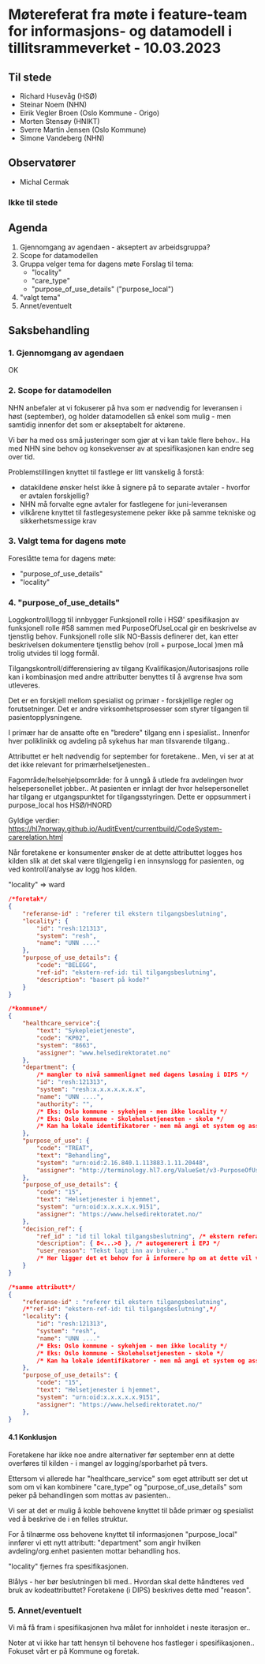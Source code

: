 # Møtereferat fra møte i feature-team for informasjons- og datamodell i tillitsrammeverket - 10.03.2023

## Til stede
- Richard Husevåg (HSØ)
- Steinar Noem (NHN)
- Eirik Vegler Broen (Oslo Kommune - Origo)
- Morten Stensøy (HNIKT)
- Sverre Martin Jensen (Oslo Kommune)
- Simone Vandeberg (NHN)

## Observatører
- Michal Cermak

### Ikke til stede

## Agenda
1. Gjennomgang av agendaen - akseptert av arbeidsgruppa?
2. Scope for datamodellen
3. Gruppa velger tema for dagens møte
Forslag til tema:
    - "locality"
    - "care_type"
    - "purpose_of_use_details" ("purpose_local")
4. "valgt tema"
5. Annet/eventuelt

## Saksbehandling

### 1. Gjennomgang av agendaen
OK

### 2. Scope for datamodellen
NHN anbefaler at vi fokuserer på hva som er nødvendig for leveransen i høst (september), og holder datamodellen så enkel som mulig - men samtidig innenfor det som er akseptabelt for aktørene.

Vi bør ha med oss små justeringer som gjør at vi kan takle flere behov..
Ha med NHN sine behov og konsekvenser av at spesifikasjonen kan endre seg over tid.

Problemstillingen knyttet til fastlege er litt vanskelig å forstå:
* datakildene ønsker helst ikke å signere på to separate avtaler - hvorfor er avtalen forskjellig?
* NHN må forvalte egne avtaler for fastlegene for juni-leveransen
* vilkårene knyttet til fastlegesystemene peker ikke på samme tekniske og sikkerhetsmessige krav

### 3. Valgt tema for dagens møte
Foreslåtte tema for dagens møte:
- "purpose_of_use_details"
- "locality"

### 4. "purpose_of_use_details"

Loggkontroll/logg til innbygger
Funksjonell rolle i HSØ' spesifikasjon av funksjonell rolle #58 sammen med PurposeOfUseLocal gir en beskrivelse av tjenstlig behov.
Funksjonell rolle slik NO-Bassis definerer det, kan etter beskrivelsen dokumentere tjenstlig behov (roll + purpose_local )men må trolig utvides til logg formål.

Tilgangskontroll/differensiering av tilgang
Kvalifikasjon/Autorisasjons rolle kan i kombinasjon med andre attributter benyttes til å avgrense hva som utleveres.

Det er en forskjell mellom spesialist og primær - forskjellige regler og forutsetninger.
Det er andre virksomhetsprosesser som styrer tilgangen til pasientopplysningene.

I primær har de ansatte ofte en "bredere" tilgang enn i spesialist.. 
Innenfor hver poliklinikk og avdeling på sykehus har man tilsvarende tilgang..

Attributtet er helt nødvendig for september for foretakene.. Men, vi ser at at det ikke relevant for primærhelsetjenesten..

Fagområde/helsehjelpsområde: for å unngå å utlede fra avdelingen hvor helsepersonellet jobber..
At pasienten er innlagt der hvor helsepersonellet har tilgang er utgangspunktet for tilgangsstyringen.
Dette er oppsummert i purpose_local hos HSØ/HNORD

Gyldige verdier:
https://hl7norway.github.io/AuditEvent/currentbuild/CodeSystem-carerelation.html

Når foretakene er konsumenter ønsker de at dette attributtet logges hos kilden slik at det skal være tilgjengelig i en innsynslogg for pasienten, og ved kontroll/analyse av logg hos kilden.

"locality" => ward

````JSON
/*foretak*/
{
    "referanse-id" : "referer til ekstern tilgangsbeslutning",
    "locality": {
        "id": "resh:121313", 
        "system": "resh",
        "name": "UNN ...."
    },
    "purpose_of_use_details": {
        "code": "BELEGG",
        "ref-id": "ekstern-ref-id: til tilgangsbeslutning",
        "description": "basert på kode?"
    }
}

/*kommune*/
{
    "healthcare_service":{
        "text": "Sykepleietjeneste",
        "code": "KP02",
        "system": "8663",
        "assigner": "www.helsedirektoratet.no"
    },    
    "department": {
        /* mangler to nivå sammenlignet med dagens løsning i DIPS */
        "id": "resh:121313", 
        "system": "resh:x.x.x.x.x.x.x",
        "name": "UNN ....",
        "authority": "",
        /* Eks: Oslo kommune - sykehjem - men ikke locality */
        /* Eks: Oslo kommune - Skolehelsetjenesten - skole */
        /* Kan ha lokale identifikatorer - men må angi et system og assigner (f.eks. Oslo kommune) */
    },
    "purpose_of_use": {
        "code": "TREAT",
        "text": "Behandling",
        "system": "urn:oid:2.16.840.1.113883.1.11.20448",
        "assigner": "http://terminology.hl7.org/ValueSet/v3-PurposeOfUse"
    },
    "purpose_of_use_details": {
        "code": "15",
        "text": "Helsetjenester i hjemmet",
        "system": "urn:oid:x.x.x.x.x.9151",
        "assigner": "https://www.helsedirektoratet.no/"
    },
    "decision_ref": {
        "ref_id" : "id til lokal tilgangsbeslutning", /* ekstern referanse for kilden*/
        "description": { 8<...>8 }, /* autogenerert i EPJ */
        "user_reason": "Tekst lagt inn av bruker.."
        /* Her ligger det et behov for å informere hp om at dette vil vises til sluttbruker*/
    }
}

/*samme attributt*/
{
    "referanse-id" : "referer til ekstern tilgangsbeslutning",
    /*"ref-id": "ekstern-ref-id: til tilgangsbeslutning",*/
    "locality": {
        "id": "resh:121313", 
        "system": "resh",
        "name": "UNN ...."
        /* Eks: Oslo kommune - sykehjem - men ikke locality */
        /* Eks: Oslo kommune - Skolehelsetjenesten - skole */
        /* Kan ha lokale identifikatorer - men må angi et system og assigner (f.eks. Oslo kommune) */
    },
    "purpose_of_use_details": {
        "code": "15",
        "text": "Helsetjenester i hjemmet",
        "system": "urn:oid:x.x.x.x.x.9151",
        "assigner": "https://www.helsedirektoratet.no/"
    },
}
````

#### 4.1 Konklusjon
Foretakene har ikke noe andre alternativer før september enn at dette overføres til kilden - i mangel av logging/sporbarhet på tvers. 

Ettersom vi allerede har "healthcare_service" som eget attributt ser det ut som om vi kan kombinere "care_type" og "purpose_of_use_details" som peker på behandlingen som mottas av pasienten.. 

Vi ser at det er mulig å koble behovene knyttet til både primær og spesialist ved å beskrive de i en felles struktur.

For å tilnærme oss behovene knyttet til informasjonen "purpose_local" innfører vi ett nytt attributt: "department" som angir hvilken avdeling/org.enhet pasienten mottar behandling hos.

"locality" fjernes fra spesifikasjonen.

Blålys - her bør beslutningen bli med.. Hvordan skal dette håndteres ved bruk av kodeattributtet? 
Foretakene (i DIPS) beskrives dette med "reason".


### 5. Annet/eventuelt
Vi må få fram i spesifikasjonen hva målet for innholdet i neste iterasjon er.. 

Noter at vi ikke har tatt hensyn til behovene hos fastleger i spesifikasjonen.. 
Fokuset vårt er på Kommune og foretak.




